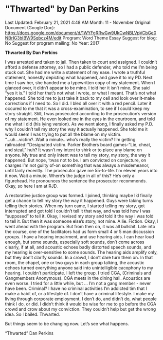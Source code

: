 # "Thwarted" by Dan Perkins

Last Updated: February 21, 2021 4:48 AM
Month: 11 - November
Original Document (Google Doc): https://docs.google.com/document/d/1WYFgRRwGw9UkCwNBLVpVCbGe0NBrIG3bIBW9Sqbcz4M/edit
Program: Word Theme Essay
Suggest for blog: No
Suggest for program mailing: No
Year: 2017

**Thwarted By Dan Perkins**

I was arrested and taken to jail. Then taken to court and assigned. I couldn’t afford a defense attorney, so I had a public defender, who told me I’m being stuck out. She had me write a statement of my ease. I wrote a truthful statement, honestly depicting what happened, and gave it to my PD. Next time I saw her, she handed me a typewritten copy of my statement. When I glanced over, it didn’t appear to be mine. I told her it isn’t mine. She said “yes it is.” I told her that’s not what I wrote, or what I meant. That’s not what happened. She told me to just take it back to my cell and look over it-make corrections if I need to. So I did. I bled all over it with a red pencil. Later it occured to me that it was a cross-examination, to see if I could keep my story straight. Still, I was prosecuted according to the prosecution’s version of my statement. He even looked me in the eyes in the courtroom, and told me what I did (his lying version). As we went along, I finally asked my P.D. why I couldn’t tell my story the way it actually happened. She told me it would seem I was trying to put all the blame on my victim. “...uh...victim?..Wait a minute...who’s really the victim? I’m getting railroaded!''Designated victim. Parker Brothers board games-”Lie, cheat, and steal,” huh? It wasn’t my intent to shirk or to place any blame on anyone. My true and only intent was to tell my story, my story, the way it happened. But nope, ‘twas not to be. I am convicted on conjecture, on charges I’m not guilty of-on something that was always a misdemeanor, until fairly recently. The prosecutor gave me 55-to-life. I’m eleven years into it now. Wait a minute. Where’s the judge in all of this? He’s only a figurehead. He pronounces the sentence the prosecutor recommends. Okay, so here I am at RJD.

A restorative justice group was formed. I joined, thinking maybe I’d finally get a chance to tell my story the way it happened. Guys were taking turns telling their stories. When my turn came, I started telling my story, got interrupted and got told I couldn’t tell it that way, and was told how I was “supposed” to tell it. Okay, I revised my story and told it the way i was told to tell it. But then it was someone else’s story, not mine. A lie. Fiction. Okay, I went ahead with the program. But from then on, it was all bullshit. Late into the course, one of the facilitators had us form small 4 or 5 man discussion groups. I have a hearing impairment, and use hearing aids. I can hear loud enough, but some sounds, especially soft sounds, don’t come across clearly, if at all, and acoustic echoes badly distorted speech sounds, and my hearing is over-sensitive to some sounds. The hearing aids amplify only, but they don’t clarify sounds. In a crowd, I don’t dare turn them on. In that room, the chapel, one or two guys in each group talking, the acoustic echoes turned everything anyone said into unintelligible cacophony to my hearing. I couldn’t participate. I left the group. I tried CGA, (Criminals and Gangmembers Anonymous). CGA meets in the dining hall. Acoustics are even worse. I tried for a little while, but … I’m not a gang member - never have been. Criminal? I have no criminal activities I’m addicted tim that I make a habit of, or a lifestyle of. I don’t have a criminal lifestyle. I make my living through corporate employment, I don’t do, and didn’t do, what people think I do, or did. I didn’t think it would be wise for me to go before the CGA crowd and crow about my conviction. They couldn’t help but get the wrong idea. So I bailed. Thwarted.

But things seem to be changing now. Let’s see what happens.

“Thwarted” Dan Perkins